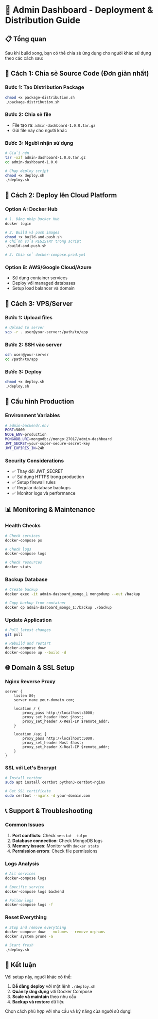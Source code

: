 # 🚀 Admin Dashboard - Deployment & Distribution Guide

## 📋 Tổng quan

Sau khi build xong, bạn có thể chia sẻ ứng dụng cho người khác sử dụng theo các cách sau:

## 🎯 Cách 1: Chia sẻ Source Code (Đơn giản nhất)

### Bước 1: Tạo Distribution Package

```bash
chmod +x package-distribution.sh
./package-distribution.sh
```

### Bước 2: Chia sẻ file

- File tạo ra: `admin-dashboard-1.0.0.tar.gz`
- Gửi file này cho người khác

### Bước 3: Người nhận sử dụng

```bash
# Giải nén
tar -xzf admin-dashboard-1.0.0.tar.gz
cd admin-dashboard-1.0.0

# Chạy deploy script
chmod +x deploy.sh
./deploy.sh
```

## 🎯 Cách 2: Deploy lên Cloud Platform

### Option A: Docker Hub

```bash
# 1. Đăng nhập Docker Hub
docker login

# 2. Build và push images
chmod +x build-and-push.sh
# Chỉnh sửa REGISTRY trong script
./build-and-push.sh

# 3. Chia sẻ docker-compose.prod.yml
```

### Option B: AWS/Google Cloud/Azure

- Sử dụng container services
- Deploy với managed databases
- Setup load balancer và domain

## 🎯 Cách 3: VPS/Server

### Bước 1: Upload files

```bash
# Upload to server
scp -r . user@your-server:/path/to/app
```

### Bước 2: SSH vào server

```bash
ssh user@your-server
cd /path/to/app
```

### Bước 3: Deploy

```bash
chmod +x deploy.sh
./deploy.sh
```

## 🔧 Cấu hình Production

### Environment Variables

```bash
# admin-backend/.env
PORT=5000
NODE_ENV=production
MONGODB_URI=mongodb://mongo:27017/admin-dashboard
JWT_SECRET=your-super-secure-secret-key
JWT_EXPIRES_IN=24h
```

### Security Considerations

- ✅ Thay đổi JWT_SECRET
- ✅ Sử dụng HTTPS trong production
- ✅ Setup firewall rules
- ✅ Regular database backups
- ✅ Monitor logs và performance

## 📊 Monitoring & Maintenance

### Health Checks

```bash
# Check services
docker-compose ps

# Check logs
docker-compose logs

# Check resources
docker stats
```

### Backup Database

```bash
# Create backup
docker exec -it admin-dasboard_mongo_1 mongodump --out /backup

# Copy backup from container
docker cp admin-dasboard_mongo_1:/backup ./backup
```

### Update Application

```bash
# Pull latest changes
git pull

# Rebuild and restart
docker-compose down
docker-compose up --build -d
```

## 🌐 Domain & SSL Setup

### Nginx Reverse Proxy

```nginx
server {
    listen 80;
    server_name your-domain.com;

    location / {
        proxy_pass http://localhost:3000;
        proxy_set_header Host $host;
        proxy_set_header X-Real-IP $remote_addr;
    }

    location /api {
        proxy_pass http://localhost:5000;
        proxy_set_header Host $host;
        proxy_set_header X-Real-IP $remote_addr;
    }
}
```

### SSL với Let's Encrypt

```bash
# Install certbot
sudo apt install certbot python3-certbot-nginx

# Get SSL certificate
sudo certbot --nginx -d your-domain.com
```

## 📞 Support & Troubleshooting

### Common Issues

1. **Port conflicts**: Check `netstat -tulpn`
2. **Database connection**: Check MongoDB logs
3. **Memory issues**: Monitor with `docker stats`
4. **Permission errors**: Check file permissions

### Logs Analysis

```bash
# All services
docker-compose logs

# Specific service
docker-compose logs backend

# Follow logs
docker-compose logs -f
```

### Reset Everything

```bash
# Stop and remove everything
docker-compose down --volumes --remove-orphans
docker system prune -a

# Start fresh
./deploy.sh
```

## 🎉 Kết luận

Với setup này, người khác có thể:

1. **Dễ dàng deploy** với một lệnh `./deploy.sh`
2. **Quản lý ứng dụng** với Docker Compose
3. **Scale và maintain** theo nhu cầu
4. **Backup và restore** dữ liệu

Chọn cách phù hợp với nhu cầu và kỹ năng của người sử dụng!
